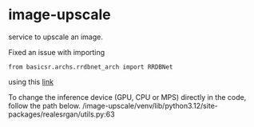 # image-upscale
service to upscale an image.


Fixed an issue with importing 
```
from basicsr.archs.rrdbnet_arch import RRDBNet
```

using this [link](https://github.com/AUTOMATIC1111/stable-diffusion-webui/issues/13985)



To change the inference device (GPU, CPU or MPS) directly in the code, follow the path below.
/image-upscale/venv/lib/python3.12/site-packages/realesrgan/utils.py:63